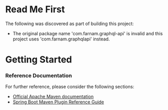 # Read Me First
The following was discovered as part of building this project:

* The original package name 'com.farnam.graphql-api' is invalid and this project uses 'com.farnam.graphqlapi' instead.

# Getting Started

### Reference Documentation
For further reference, please consider the following sections:

* [Official Apache Maven documentation](https://maven.apache.org/guides/index.html)
* [Spring Boot Maven Plugin Reference Guide](https://docs.spring.io/spring-boot/docs/2.2.7.RELEASE/maven-plugin/)

